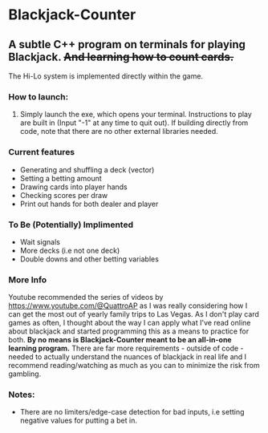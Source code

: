 # Blackjack-Counter
## A subtle C++ program on terminals for playing Blackjack. ~~And learning how to count cards.~~
The Hi-Lo system is implemented directly within the game.
### How to launch:
1. Simply launch the exe, which opens your terminal. Instructions to play are built in (Input "-1" at any time to quit out).
If building directly from code, note that there are no other external libraries needed. 
### Current features
- Generating and shuffling a deck (vector)
- Setting a betting amount
- Drawing cards into player hands
- Checking scores per draw
- Print out hands for both dealer and player
### To Be (Potentially) Implimented
- Wait signals 
- More decks (i.e not one deck)
- Double downs and other betting variables 
### More Info
Youtube recommended the series of videos by https://www.youtube.com/@QuattroAP as I was really considering how I can get the most out of yearly family trips to Las Vegas. As I don't play card games as often, I thought about the way I can apply what I've read online about blackjack and started programming this as a means to practice for both. 
**By no means is Blackjack-Counter meant to be an all-in-one learning program.** There are far more requirements - outside of code - needed to actually understand the nuances of blackjack in real life and I recommend reading/watching as much as you can to minimize the risk from gambling.
### Notes:
- There are no limiters/edge-case detection for bad inputs, i.e setting negative values for putting a bet in.
